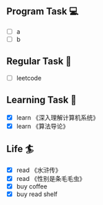 

## Program Task  💻
- [ ] a
- [ ] b

## Regular Task  🤡
- [ ] leetcode

## Learning Task 🎯
- [x] learn 《深入理解计算机系统》
- [x] learn 《算法导论》

## Life 🏄
- [x] read 《水浒传》
- [x] read 《性别是条毛毛虫》
- [x] buy coffee
- [x] buy read shelf